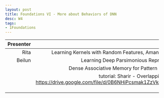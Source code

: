 ```yaml
---
layout: post
title: Foundations VI - More about Behaviors of DNN
desc: W4
tags:
- 1Foundations
---
```



| Presenter | Papers |
| -----: | ----------: |
| Rita | Learning Kernels with Random Features, Aman Sinha*; John Duchi, |
| Beilun | Learning Deep Parsimonious Representations, NIPS16 |
|  | Dense Associative Memory for Pattern Recognition, NIPS16 |
|  | tutorial: Sharir - Overlapping Architectures.pdf https://drive.google.com/file/d/0B6NHiPcsmak1ZzVkci1EdVN2YkU/view?usp=drive_web |
